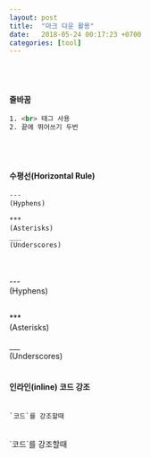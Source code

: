 ```yaml
---
layout: post
title:  "마크 다운 활용"
date:   2018-05-24 00:17:23 +0700
categories: [tool]
---
```


<br><br>

#### 줄바꿈<br>

```html
1. <br> 태그 사용
2. 끝에 뛰어쓰기 두번
```
<br><br>

#### 수평선(Horizontal Rule) <br>

```html
---
(Hyphens)

***
(Asterisks)
___
(Underscores)

```
<br><br>
--- <br>
(Hyphens)<br><br>

*** <br>
(Asterisks)<br><br>
___ <br>
(Underscores)<br><br>

#### 인라인(inline) 코드 강조  <br><br>

```html
`코드`를 강조할때
```
<br>
`코드`를 강조할때
<br><br>
